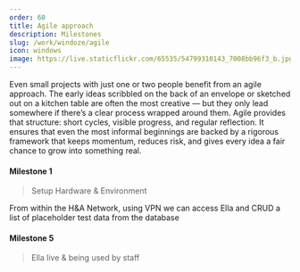 ```yaml
---
order: 60
title: Agile approach
description: Milestones
slug: /work/windoze/agile
icon: windows
image: https://live.staticflickr.com/65535/54799310143_7008bb96f3_b.jpg
---
```


Even small projects with just one or two people benefit from an agile approach. The early ideas scribbled on the back of an envelope or sketched out on a kitchen table are often the most creative — but they only lead somewhere if there’s a clear process wrapped around them. Agile provides that structure: short cycles, visible progress, and regular reflection. It ensures that even the most informal beginnings are backed by a rigorous framework that keeps momentum, reduces risk, and gives every idea a fair chance to grow into something real.

#### Milestone 1

> Setup Hardware & Environment

From within the H&A Network, using VPN we can access Ella and CRUD a list of placeholder test data from the database

#### Milestone 5

> Ella live & being used by staff
